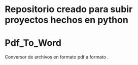 # Repositorio creado para subir proyectos hechos en python
# Pdf_To_Word
Conversor de archivos en formato pdf a formato .
